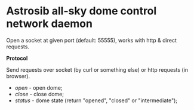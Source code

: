 Astrosib all-sky dome control network daemon
==================

Open a socket at given port (default: 55555), works with http & direct requests.

**Protocol**

Send requests over socket (by curl or something else) or http requests (in browser).

* *open*    - open dome;
* *close*   - close dome;
* *status*  - dome state (return "opened", "closed" or "intermediate");
